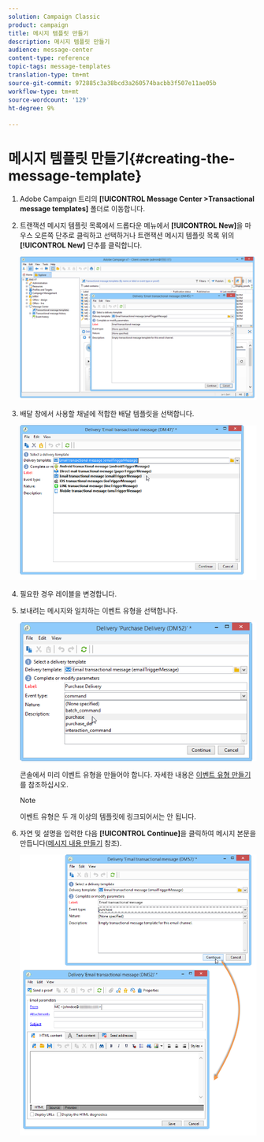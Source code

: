 ```yaml
---
solution: Campaign Classic
product: campaign
title: 메시지 템플릿 만들기
description: 메시지 템플릿 만들기
audience: message-center
content-type: reference
topic-tags: message-templates
translation-type: tm+mt
source-git-commit: 972885c3a38bcd3a260574bacbb3f507e11ae05b
workflow-type: tm+mt
source-wordcount: '129'
ht-degree: 9%

---
```



# 메시지 템플릿 만들기{#creating-the-message-template}

1. Adobe Campaign 트리의 **[!UICONTROL Message Center >Transactional message templates]** 폴더로 이동합니다.
1. 트랜잭션 메시지 템플릿 목록에서 드롭다운 메뉴에서 **[!UICONTROL New]**&#x200B;을 마우스 오른쪽 단추로 클릭하고 선택하거나 트랜잭션 메시지 템플릿 목록 위의 **[!UICONTROL New]** 단추를 클릭합니다.

   ![](assets/messagecenter_create_model_001.png)

1. 배달 창에서 사용할 채널에 적합한 배달 템플릿을 선택합니다.

   ![](assets/messagecenter_create_model_002.png)

1. 필요한 경우 레이블을 변경합니다.
1. 보내려는 메시지와 일치하는 이벤트 유형을 선택합니다.

   ![](assets/messagecenter_create_model_003.png)

   콘솔에서 미리 이벤트 유형을 만들어야 합니다. 자세한 내용은 [이벤트 유형 만들기](../../message-center/using/creating-event-types.md)를 참조하십시오.

   >[!NOTE]
   >
   >이벤트 유형은 두 개 이상의 템플릿에 링크되어서는 안 됩니다.

1. 자연 및 설명을 입력한 다음 **[!UICONTROL Continue]**&#x200B;을 클릭하여 메시지 본문을 만듭니다([메시지 내용 만들기](../../message-center/using/creating-message-content.md) 참조).

   ![](assets/messagecenter_create_model_004.png)

